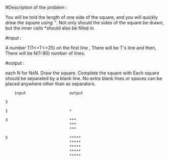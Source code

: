 #Description of the problem :

 You will be told the length of one side of the square, and you will quickly *draw the square using '*'. Not only should the sides of the square be drawn, but the inner cells *should also be filled in.

#input :

A number T(1<=T<=25) on the first line , There will be T's line and then, There will be N(1-80) number of lines.

#output :

each N for NxN. Draw the square. Complete the square with Each square should be separated by a blank line. No extra blank lines or spaces can be placed anywhere other than as separators.

		input 					output

	3

	1							*

	3							***
								***
								***

	5							*****
								*****
								*****
								*****
								*****